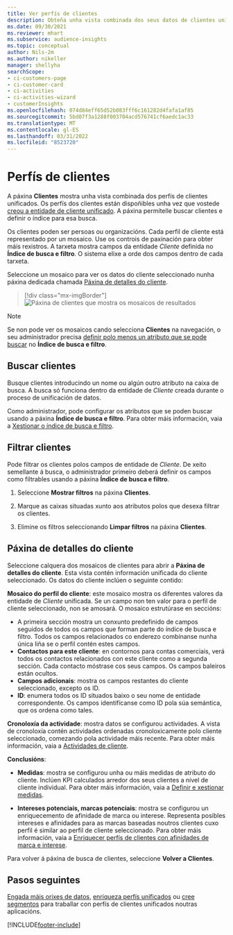 ```yaml
---
title: Ver perfís de clientes
description: Obteña unha vista combinada dos seus datos de clientes unificados.
ms.date: 09/30/2021
ms.reviewer: mhart
ms.subservice: audience-insights
ms.topic: conceptual
author: Nils-2m
ms.author: nikeller
manager: shellyha
searchScope:
- ci-customers-page
- ci-customer-card
- ci-activities
- ci-activities-wizard
- customerInsights
ms.openlocfilehash: 074d84eff65d52b083fff6c161282d4fafa1af85
ms.sourcegitcommit: 5bd07f3a1288f003704acd576741cf6aedc1ac33
ms.translationtype: MT
ms.contentlocale: gl-ES
ms.lasthandoff: 03/31/2022
ms.locfileid: "8523720"
---
```

# <a name="customer-profiles"></a>Perfís de clientes

A páxina **Clientes** mostra unha vista combinada dos perfís de clientes unificados. Os perfís dos clientes están dispoñibles unha vez que vostede [creou a entidade de cliente unificado](data-unification.md). A páxina permítelle buscar clientes e definir o índice para esa busca.

Os clientes poden ser persoas ou organizacións. Cada perfil de cliente está representado por un mosaico. Use os controis de paxinación para obter máis rexistros. A tarxeta mostra campos da entidade *Cliente* definida no **Índice de busca e filtro**. O sistema elixe a orde dos campos dentro de cada tarxeta.

Seleccione un mosaico para ver os datos do cliente seleccionado nunha páxina dedicada chamada [Páxina de detalles do cliente](customer-profiles.md#customer-details-page).

> [!div class="mx-imgBorder"] 
> ![Páxina de clientes que mostra os mosaicos de resultados](media/customers-page-result-tiles-B2C.png "Páxina de clientes que mostra os mosaicos de resultados")

> [!NOTE]
> Se non pode ver os mosaicos cando selecciona **Clientes** na navegación, o seu administrador precisa [definir polo menos un atributo que se pode buscar](search-filter-index.md) no **Índice de busca e filtro**.

## <a name="search-for-customers"></a>Buscar clientes

Busque clientes introducindo un nome ou algún outro atributo na caixa de busca. A busca só funciona dentro da entidade de _Cliente_ creada durante o proceso de unificación de datos.

Como administrador, pode configurar os atributos que se poden buscar usando a páxina **Índice de busca e filtro**. Para obter máis información, vaia a [Xestionar o índice de busca e filtro](search-filter-index.md).

## <a name="filter-customers"></a>Filtrar clientes

Pode filtrar os clientes polos campos de entidade de _Cliente_. De xeito semellante á busca, o administrador primeiro deberá definir os campos como filtrables usando a páxina **Índice de busca e filtro**.

1. Seleccione **Mostrar filtros** na páxina **Clientes**.

1. Marque as caixas situadas xunto aos atributos polos que desexa filtrar os clientes.

1. Elimine os filtros seleccionando **Limpar filtros** na páxina **Clientes**.

## <a name="customer-details-page"></a>Páxina de detalles do cliente

Seleccione calquera dos mosaicos de clientes para abrir a **Páxina de detalles do cliente**. Esta vista contén información unificada do cliente seleccionado. Os datos do cliente inclúen o seguinte contido:

**Mosaico do perfil do cliente**: este mosaico mostra os diferentes valores da entidade de _Cliente_ unificada. Se un campo non ten valor para o perfil de cliente seleccionado, non se amosará. O mosaico estrutúrase en seccións:  
  - A primeira sección mostra un conxunto predefinido de campos seguidos de todos os campos que forman parte do índice de busca e filtro. Todos os campos relacionados co enderezo combínanse nunha única liña se o perfil contén estes campos. 
  - **Contactos para este cliente**: en contornos para contas comerciais, verá todos os contactos relacionados con este cliente como a segunda sección. Cada contacto móstrase cos seus campos. Os campos baleiros están ocultos.
  - **Campos adicionais**: mostra os campos restantes do cliente seleccionado, excepto os ID. 
  - **ID**: enumera todos os ID situados baixo o seu nome de entidade correspondente. Os campos identifícanse como ID pola súa semántica, que os ordena como tales.

**Cronoloxía da actividade**: mostra datos se configurou actividades. A vista de cronoloxía contén actividades ordenadas cronoloxicamente polo cliente seleccionado, comezando pola actividade máis recente. Para obter máis información, vaia a [Actividades de cliente](activities.md).

**Conclusións**:  
  - **Medidas**: mostra se configurou unha ou máis medidas de atributo do cliente. Inclúen KPI calculados arredor dos seus clientes a nivel de cliente individual. Para obter máis información, vaia a [Definir e xestionar medidas](measures.md).

  - **Intereses potenciais, marcas potenciais**: mostra se configurou un enriquecemento de afinidade de marca ou interese. Representa posibles intereses e afinidades para as marcas baseadas noutros clientes cuxo perfil é similar ao perfil de cliente seleccionado. Para obter máis información, vaia a [Enriquecer perfís de clientes con afinidades de marca e interese](enrichment-microsoft.md).

Para volver á páxina de busca de clientes, seleccione **Volver a Clientes**.

## <a name="next-steps"></a>Pasos seguintes

[Engada máis orixes de datos](data-sources.md), [enriqueza perfís unificados](enrichment-hub.md) ou [cree segmentos](segments.md) para traballar con perfís de clientes unificados noutras aplicacións.


[!INCLUDE[footer-include](../includes/footer-banner.md)]
